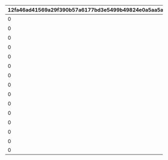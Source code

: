 |12fa46ad41569a29f390b57a6177bd3e5499b49824e0a5aa5ae75587d3764644|de59e1825e2d57185e5f2dd9e5d021cbfef354327f6a5db01e822a5b3f89f038|dac91c3aecaf183ce8b219061278a64b695df58122fb49af517334e7362f16ce|31a552c60b1ebae3860761fbb2085ae3d6e959c4bcf984391f1ab21bab700e98|08c3e8e2b7058e7b8080ee67679f627538b41c6205f952906109ddf318646e12|692ad15ab775c6a52b11b30f92fffdc7dd1f2830917dbcc74ae7e08a1df2790f|d3f181401868ccc7d06581e00ace686e34b2ad454c063cfe37cf055c0b92b5cb|5e670278c687efdd170d86407217717a97a567d0e4dceaebd7dcc2c70fb6ec4c|0e682713b6b0962d208ecfbe3db0999b9023be92537d7733a38294b69c52c254|4ecf2a9d60b3eb72944296659c4d4f5b2a1b25103e14a6b93d10f944053443e6|
| --- | --- | --- | --- | --- | --- | --- | --- | --- | --- |
|0|1|ウヅキとリンのメモリー|0|10062103|7001|0|0|10062|0|
|0|2|ニュージェネレーションズのメモリー|0|10062107|7002|0|0|10062|0|
|0|4|ウヅキとミオのメモリー|0|10062107|7003|0|0|10062|0|
|0|6|美食殿のメモリー|0|10062111|7004|0|0|10062|0|
|0|7|リンとミオのメモリー|0|10062111|7005|0|0|10062|0|
|0|8|ニュージェネレーションズのメモリー|0|10062111|7006|0|0|10062|0|
|0|9|ニュージェネレーションズと美食殿のメモリー|0|10062115|7007|0|0|10062|0|
|0|10|美食殿のメモリー|0|10062115|7008|0|0|10062|0|
|0|14|ニュージェネレーションズと美食殿のメモリー|0|10063111|7009|0|0|10063|0|
|0|3|ニュージェネレーションズのメモリー|0|10062107|7102|0|0|10062|0|
|0|5|美食殿のメモリー|0|10062107|7103|0|0|10062|0|
|0|11|ニュージェネレーションズと美食殿のメモリー|0|10062115|7104|0|0|10062|0|
|0|12|ニュージェネレーションズと美食殿のメモリー|0|10063111|7105|0|0|10063|0|
|0|13|ニュージェネレーションズと美食殿のメモリー|0|10063111|7106|0|0|10063|0|
|0|15||1|10062103|7201|2405|7|10062|1|